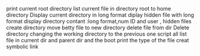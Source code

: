 print current root directory
list current file in directory
root to home directory
Display current directory in long format
diplay hidden file with long format
display directory contant :long format,num ID and user , hidden files
create directory 
move betty file to new directory 
delete file from dir
 Delete directory
changing the working directory to the previous one 
script all list file in current dir and parent dir and the boot
print the type of the file
creat symbolic link
